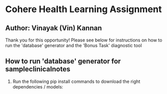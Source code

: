 # Cohere Health Learning Assignment
## Author: Vinayak (Vin) Kannan

Thank you for this opportunity! Please see below for instructions on how to run the 'database' generator and the 'Bonus Task' diagnostic tool

## How to run 'database' generator for sampleclinicalnotes
1. Run the following pip install commands to download the right dependencies / models:


